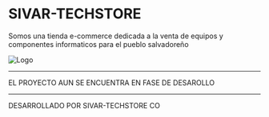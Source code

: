 # SIVAR-TECHSTORE
Somos una tienda e-commerce dedicada a la venta de equipos y componentes informaticos para el pueblo salvadoreño

![Logo](https://user-images.githubusercontent.com/83888568/185728928-41d4fde1-e59f-475b-86d0-646e33871766.jpeg)

_______________________________________________________________________________________________________________

EL PROYECTO AUN SE ENCUENTRA EN FASE DE DESAROLLO

______________________________________________________________________________________________________________

DESARROLLADO POR SIVAR-TECHSTORE CO
